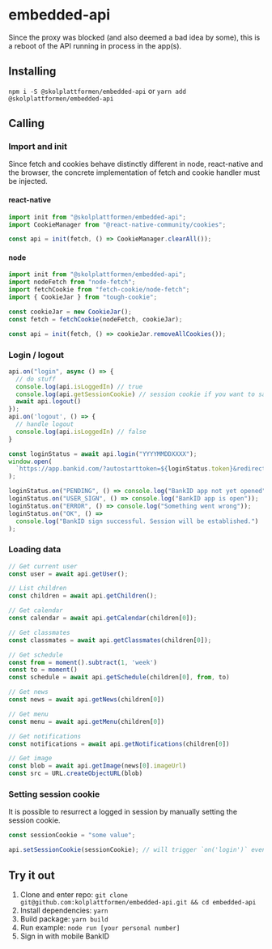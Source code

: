# embedded-api

Since the proxy was blocked (and also deemed a bad idea by some), this is a reboot of the API running in process in the app(s).

## Installing

`npm i -S @skolplattformen/embedded-api` or `yarn add @skolplattformen/embedded-api`

## Calling

### Import and init

Since fetch and cookies behave distinctly different in node, react-native and the browser,
the concrete implementation of fetch and cookie handler must be injected.

#### react-native

```javascript
import init from "@skolplattformen/embedded-api";
import CookieManager from "@react-native-community/cookies";

const api = init(fetch, () => CookieManager.clearAll());
```

#### node

```javascript
import init from "@skolplattformen/embedded-api";
import nodeFetch from "node-fetch";
import fetchCookie from "fetch-cookie/node-fetch";
import { CookieJar } from "tough-cookie";

const cookieJar = new CookieJar();
const fetch = fetchCookie(nodeFetch, cookieJar);

const api = init(fetch, () => cookieJar.removeAllCookies());
```

### Login / logout

```javascript
api.on("login", async () => {
  // do stuff
  console.log(api.isLoggedIn) // true
  console.log(api.getSessionCookie) // session cookie if you want to save it
  await api.logout()
});
api.on('logout', () => {
  // handle logout
  console.log(api.isLoggedIn) // false
}

const loginStatus = await api.login("YYYYMMDDXXXX");
window.open(
  `https://app.bankid.com/?autostarttoken=${loginStatus.token}&redirect=null`
);

loginStatus.on("PENDING", () => console.log("BankID app not yet opened"));
loginStatus.on("USER_SIGN", () => console.log("BankID app is open"));
loginStatus.on("ERROR", () => console.log("Something went wrong"));
loginStatus.on("OK", () =>
  console.log("BankID sign successful. Session will be established.")
);
```

### Loading data

```javascript
// Get current user
const user = await api.getUser();

// List children
const children = await api.getChildren();

// Get calendar
const calendar = await api.getCalendar(children[0]);

// Get classmates
const classmates = await api.getClassmates(children[0]);

// Get schedule
const from = moment().subtract(1, 'week')
const to = moment()
const schedule = await api.getSchedule(children[0], from, to)

// Get news
const news = await api.getNews(children[0])

// Get menu
const menu = await api.getMenu(children[0])

// Get notifications
const notifications = await api.getNotifications(children[0])

// Get image
const blob = await api.getImage(news[0].imageUrl)
const src = URL.createObjectURL(blob)
```

### Setting session cookie

It is possible to resurrect a logged in session by manually setting the session cookie.

```javascript
const sessionCookie = "some value";

api.setSessionCookie(sessionCookie); // will trigger `on('login')` event and set `.isLoggedIn = true`
```

## Try it out

1. Clone and enter repo: `git clone git@github.com:kolplattformen/embedded-api.git && cd embedded-api`
2. Install dependencies: `yarn`
3. Build package: `yarn build`
4. Run example: `node run [your personal number]`
5. Sign in with mobile BankID
